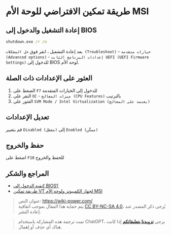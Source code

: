 # طريقة تمكين الافتراضي للوحة الأم MSI

## إعادة التشغيل والدخول إلى BIOS

```cmd
shutdown.exe /r /o
```

بعد إعادة التشغيل ، انقر فوق `حل المشكلات (Troubleshoot)` - `خيارات متقدمة (Advanced options)` - `إعدادات البرنامج الثابت UEFI (UEFI Firmware Settings)` للدخول إلى BIOS لوحة الأم.

## العثور على الإعدادات ذات الصلة

1. الضغط على `F7` للدخول إلى الخيارات المتقدمة
2. النقر على `OC` - `ميزات المعالج (CPU Features)` بالترتيب
3. العثور على `SVM Mode / Intel Virtualization (يعتمد على المعالج)`

## تعديل الإعدادات

قم بتغيير `Disabled (معطل)` إلى `Enabled (ممكّن)`

## حفظ والخروج

اضغط على `F10` للحفظ والخروج

## المراجع والشكر

- [كيفية الدخول إلى BIOS؟](https://zhuanlan.zhihu.com/p/34223088)
- [طريقة تمكين VT لجهاز الكمبيوتر ولوحة الأم MSI](http://mumu.163.com/20181108/25905_784199.html)

> عنوان النص: <https://wiki-power.com/>  
> يتم حماية هذا المقال بموجب اتفاقية [CC BY-NC-SA 4.0](https://creativecommons.org/licenses/by/4.0/deed.zh)، يُرجى ذكر المصدر عند إعادة النشر.

> تمت ترجمة هذه المشاركة باستخدام ChatGPT، يرجى [**تزويدنا بتعليقاتكم**](https://github.com/linyuxuanlin/Wiki_MkDocs/issues/new) إذا كانت هناك أي حذف أو إهمال.